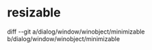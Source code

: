 # resizable

diff --git a/dialog/window/winobject/minimizable b/dialog/window/winobject/minimizable

